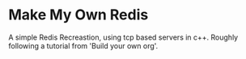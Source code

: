 # Make My Own Redis
A simple Redis Recreastion, using tcp based servers in c++. Roughly following a tutorial from 'Build your own org'.
